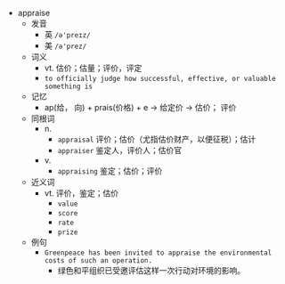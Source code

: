 - appraise
  - 发音
    - 英 `/ə'preɪz/`
    - 美 `/ə'prez/`
  - 词义
    - vt. 估价；估量；评价，评定
    - `to officially judge how successful, effective, or valuable something is`
  - 记忆
    - ap(给， 向) + prais(价格) + e → 给定价 → 估价； 评价
  - 同根词
    - n.
      - `appraisal` 评价；估价（尤指估价财产，以便征税）；估计
      - `appraiser` 鉴定人，评价人；估价官
    - v.
      - `appraising` 鉴定；估价；评价
  - 近义词
    - vt. 评价，鉴定；估价
      - `value`
      - `score`
      - `rate`
      - `prize`
  - 例句
    - `Greenpeace has been invited to appraise the environmental costs of such an operation.`
      - 绿色和平组织已受邀评估这样一次行动对环境的影响。

